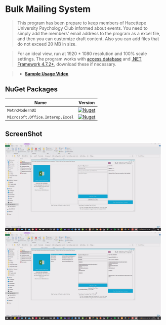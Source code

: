 # Bulk Mailing System

> This program has been prepare to keep members of Hacettepe University Psychology Club informed about events. You need to simply add the members' email address to the program as a excel file, and then you can customize draft content. Also you can add files that do not exceed 20 MB in size. 

> For an ideal view, run at 1920 * 1080 resolution and 100% scale settings. The program works with [access database](https://www.microsoft.com/en-us/download/details.aspx?id=13255) and [.NET Framework 4.7.2+](https://dotnet.microsoft.com/en-us/download/dotnet-framework/net472), download these if necessary.

> - [**Sample Usage Video**](https://drive.google.com/file/d/1QItlWZY6abpdmRE_VFzff0a0tPyrA2wT/view?usp=sharing)

## **NuGet Packages**

| Name | Version |
| ---- | ------- |
| `MetroModernUI`| [![Nuget](https://img.shields.io/nuget/v/MetroModernUI.svg)](https://www.nuget.org/packages/MetroModernUI/) |
| `Microsoft.Office.Interop.Excel` | [![Nuget](https://img.shields.io/nuget/v/Microsoft.Office.Interop.Excel.svg)](https://www.nuget.org/packages/Microsoft.Office.Interop.Excel) |

## ScreenShot

![main](/bulk%20mailing/screenshot/main.png)
![sendingmail](/bulk%20mailing/screenshot/sendingmail.png)
